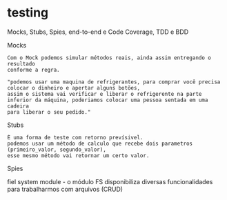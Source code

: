 # testing
Mocks, Stubs, Spies, end-to-end e Code Coverage, TDD e BDD

Mocks

    Com o Mock podemos simular métodos reais, ainda assim entregando o resultado
    conforme a regra.

    "podemos usar uma maquina de refrigerantes, para comprar você precisa colocar o dinheiro e apertar alguns botões,
    assim o sistema vai verificar e liberar o refrigerente na parte inferior da máquina, poderiamos colocar uma pessoa sentada em uma cadeira
    para liberar o seu pedido."

Stubs

    É uma forma de teste com retorno prevísivel. 
    podemos usar um método de calculo que recebe dois parametros (primeiro_valor, segundo_valor),
    esse mesmo método vai retornar um certo valor.

Spies


fiel system module - o módulo FS disponibiliza diversas funcionalidades para trabalharmos com arquivos (CRUD)
